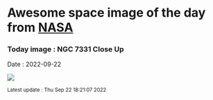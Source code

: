 
# Awesome space image of the day from [NASA](https://api.nasa.gov/)

### Today image : NGC 7331 Close Up

Date : 2022-09-22


![](https://apod.nasa.gov/apod/image/2209/potw1805bc_ngc7331.jpg)

<small>Latest update : Thu Sep 22 18:21:07 2022</small>


